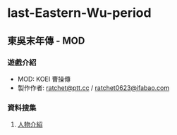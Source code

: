# last-Eastern-Wu-period
## 東吳末年傳 - MOD

### 遊戲介紹

+ MOD: KOEI 曹操傳
+ 製作作者: <ratchet@ptt.cc> / <ratchet0623@ifabao.com>

### 資料搜集
1. [人物介紹](https://github.com/Rplus/the-end-of-the-Eastern-Wu-dynasty/wiki/%E4%BA%BA%E7%89%A9%E4%BB%8B%E7%B4%B9)